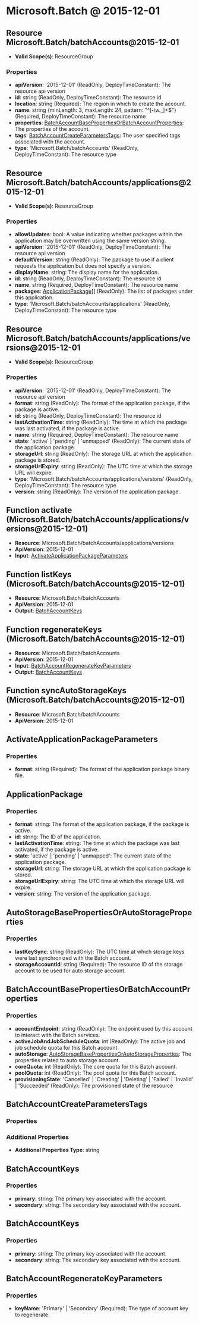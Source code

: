 # Microsoft.Batch @ 2015-12-01

## Resource Microsoft.Batch/batchAccounts@2015-12-01
* **Valid Scope(s)**: ResourceGroup
### Properties
* **apiVersion**: '2015-12-01' (ReadOnly, DeployTimeConstant): The resource api version
* **id**: string (ReadOnly, DeployTimeConstant): The resource id
* **location**: string (Required): The region in which to create the account.
* **name**: string {minLength: 3, maxLength: 24, pattern: "^[-\w\._]+$"} (Required, DeployTimeConstant): The resource name
* **properties**: [BatchAccountBasePropertiesOrBatchAccountProperties](#batchaccountbasepropertiesorbatchaccountproperties): The properties of the account.
* **tags**: [BatchAccountCreateParametersTags](#batchaccountcreateparameterstags): The user specified tags associated with the account.
* **type**: 'Microsoft.Batch/batchAccounts' (ReadOnly, DeployTimeConstant): The resource type

## Resource Microsoft.Batch/batchAccounts/applications@2015-12-01
* **Valid Scope(s)**: ResourceGroup
### Properties
* **allowUpdates**: bool: A value indicating whether packages within the application may be overwritten using the same version string.
* **apiVersion**: '2015-12-01' (ReadOnly, DeployTimeConstant): The resource api version
* **defaultVersion**: string (ReadOnly): The package to use if a client requests the application but does not specify a version.
* **displayName**: string: The display name for the application.
* **id**: string (ReadOnly, DeployTimeConstant): The resource id
* **name**: string (Required, DeployTimeConstant): The resource name
* **packages**: [ApplicationPackage](#applicationpackage)[] (ReadOnly): The list of packages under this application.
* **type**: 'Microsoft.Batch/batchAccounts/applications' (ReadOnly, DeployTimeConstant): The resource type

## Resource Microsoft.Batch/batchAccounts/applications/versions@2015-12-01
* **Valid Scope(s)**: ResourceGroup
### Properties
* **apiVersion**: '2015-12-01' (ReadOnly, DeployTimeConstant): The resource api version
* **format**: string (ReadOnly): The format of the application package, if the package is active.
* **id**: string (ReadOnly, DeployTimeConstant): The resource id
* **lastActivationTime**: string (ReadOnly): The time at which the package was last activated, if the package is active.
* **name**: string (Required, DeployTimeConstant): The resource name
* **state**: 'active' | 'pending' | 'unmapped' (ReadOnly): The current state of the application package.
* **storageUrl**: string (ReadOnly): The storage URL at which the application package is stored.
* **storageUrlExpiry**: string (ReadOnly): The UTC time at which the storage URL will expire.
* **type**: 'Microsoft.Batch/batchAccounts/applications/versions' (ReadOnly, DeployTimeConstant): The resource type
* **version**: string (ReadOnly): The version of the application package.

## Function activate (Microsoft.Batch/batchAccounts/applications/versions@2015-12-01)
* **Resource**: Microsoft.Batch/batchAccounts/applications/versions
* **ApiVersion**: 2015-12-01
* **Input**: [ActivateApplicationPackageParameters](#activateapplicationpackageparameters)

## Function listKeys (Microsoft.Batch/batchAccounts@2015-12-01)
* **Resource**: Microsoft.Batch/batchAccounts
* **ApiVersion**: 2015-12-01
* **Output**: [BatchAccountKeys](#batchaccountkeys)

## Function regenerateKeys (Microsoft.Batch/batchAccounts@2015-12-01)
* **Resource**: Microsoft.Batch/batchAccounts
* **ApiVersion**: 2015-12-01
* **Input**: [BatchAccountRegenerateKeyParameters](#batchaccountregeneratekeyparameters)
* **Output**: [BatchAccountKeys](#batchaccountkeys)

## Function syncAutoStorageKeys (Microsoft.Batch/batchAccounts@2015-12-01)
* **Resource**: Microsoft.Batch/batchAccounts
* **ApiVersion**: 2015-12-01

## ActivateApplicationPackageParameters
### Properties
* **format**: string (Required): The format of the application package binary file.

## ApplicationPackage
### Properties
* **format**: string: The format of the application package, if the package is active.
* **id**: string: The ID of the application.
* **lastActivationTime**: string: The time at which the package was last activated, if the package is active.
* **state**: 'active' | 'pending' | 'unmapped': The current state of the application package.
* **storageUrl**: string: The storage URL at which the application package is stored.
* **storageUrlExpiry**: string: The UTC time at which the storage URL will expire.
* **version**: string: The version of the application package.

## AutoStorageBasePropertiesOrAutoStorageProperties
### Properties
* **lastKeySync**: string (ReadOnly): The UTC time at which storage keys were last synchronized with the Batch account.
* **storageAccountId**: string (Required): The resource ID of the storage account to be used for auto storage account.

## BatchAccountBasePropertiesOrBatchAccountProperties
### Properties
* **accountEndpoint**: string (ReadOnly): The endpoint used by this account to interact with the Batch services.
* **activeJobAndJobScheduleQuota**: int (ReadOnly): The active job and job schedule quota for this Batch account.
* **autoStorage**: [AutoStorageBasePropertiesOrAutoStorageProperties](#autostoragebasepropertiesorautostorageproperties): The properties related to auto storage account.
* **coreQuota**: int (ReadOnly): The core quota for this Batch account.
* **poolQuota**: int (ReadOnly): The pool quota for this Batch account.
* **provisioningState**: 'Cancelled' | 'Creating' | 'Deleting' | 'Failed' | 'Invalid' | 'Succeeded' (ReadOnly): The provisioned state of the resource

## BatchAccountCreateParametersTags
### Properties
### Additional Properties
* **Additional Properties Type**: string

## BatchAccountKeys
### Properties
* **primary**: string: The primary key associated with the account.
* **secondary**: string: The secondary key associated with the account.

## BatchAccountKeys
### Properties
* **primary**: string: The primary key associated with the account.
* **secondary**: string: The secondary key associated with the account.

## BatchAccountRegenerateKeyParameters
### Properties
* **keyName**: 'Primary' | 'Secondary' (Required): The type of account key to regenerate.

